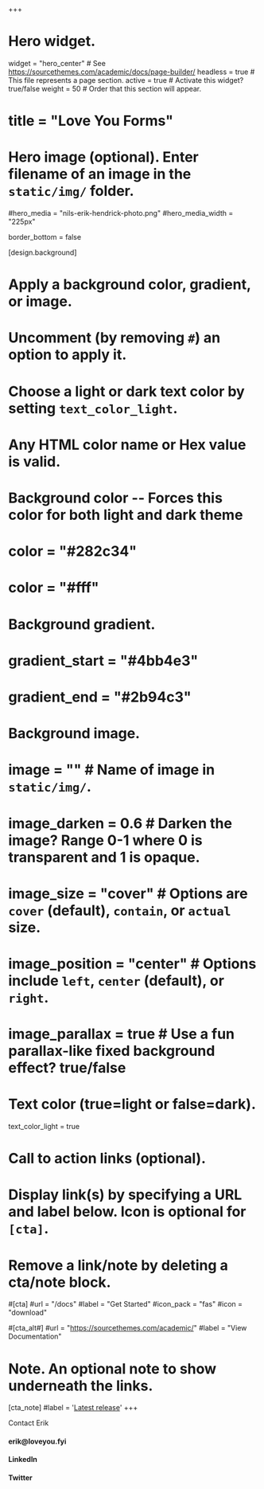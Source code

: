+++
# Hero widget.
widget = "hero_center"  # See https://sourcethemes.com/academic/docs/page-builder/
headless = true  # This file represents a page section.
active = true  # Activate this widget? true/false
weight = 50  # Order that this section will appear.

# title = "Love You Forms"

# Hero image (optional). Enter filename of an image in the `static/img/` folder.
#hero_media = "nils-erik-hendrick-photo.png"
#hero_media_width = "225px"

border_bottom = false

[design.background]
  # Apply a background color, gradient, or image.
  #   Uncomment (by removing `#`) an option to apply it.
  #   Choose a light or dark text color by setting `text_color_light`.
  #   Any HTML color name or Hex value is valid.

  # Background color -- Forces this color for both light and dark theme
  # color = "#282c34"
  # color = "#fff"

  # Background gradient.
  # gradient_start = "#4bb4e3"
  # gradient_end = "#2b94c3"
  
  # Background image.
  # image = ""  # Name of image in `static/img/`.
  # image_darken = 0.6  # Darken the image? Range 0-1 where 0 is transparent and 1 is opaque.
  # image_size = "cover"  #  Options are `cover` (default), `contain`, or `actual` size.
  # image_position = "center"  # Options include `left`, `center` (default), or `right`.
  # image_parallax = true  # Use a fun parallax-like fixed background effect? true/false
  
  # Text color (true=light or false=dark).
  text_color_light = true

# Call to action links (optional).
#   Display link(s) by specifying a URL and label below. Icon is optional for `[cta]`.
#   Remove a link/note by deleting a cta/note block.
#[cta]
  #url = "/docs"
  #label = "Get Started"
  #icon_pack = "fas"
  #icon = "download"
  
#[cta_alt#]
  #url = "https://sourcethemes.com/academic/"
  #label = "View Documentation"

# Note. An optional note to show underneath the links.
[cta_note]
  #label = '<a class="js-github-release" href="https://sourcethemes.com/academic/updates" data-repo="gcushen/hugo-academic">Latest release<!-- V --></a>'
+++
<div class="hero-title-2">
  Contact Erik
</div>
<!--
<h4>
  <a href="mailto:erik@loveyou.fyi" ><span class="highlight primary3">erik@loveyou.fyi</span></a>
  <span class="highlight primary3">LinkedIn</span>
  <span class="highlight primary3 nobreak">Twitter</span>
  <span class="highlight primary3">GitHub</span>
</h4>
-->
<div class="icons-grow">
  <div>
  <h4>
    <a title="Email Erik Hendrick" href="mailto:erik@loveyou.fyi" role="link" target="_blank" 
      style="display:flex; align-items:center;text-decoration:none;">
      <i class="fas fa-envelope"></i>
      <span class="">erik@loveyou.fyi</span>
    </a>
  </h4>

  <h4>
    <a href="https://linkedin.com/in/erikhendrick" target="_blank" rel="noopener"
      style="display:flex; align-items:center;text-decoration:none;">
      <i class="fab fa-linkedin"></i>
      <span class="">LinkedIn</span>
    </a>
  </h4>

  <h4>
    <a href="https://twitter.com/loveyoufyi" target="_blank" rel="noopener"
      style="display:flex; align-items:center;text-decoration:none;">
      <i class="fab fa-twitter"></i>
      <span class="">Twitter</span>
    </a>
  </h4>
  </div>
</div>
<!--
<ul class="network-icon" aria-hidden="true">
  <li><a title="Email Erik Hendrick" href="mailto:erik@loveyou.fyi" role="link" target="_blank"><i class="fas fa-envelope big-icon"></i></a></li>
  <li><a href="https://linkedin.com/in/erikhendrick" target="_blank" rel="noopener"><i class="fab fa-linkedin big-icon"></i></a></li>
  <li><a href="https://twitter.com/loveyoufyi" target="_blank" rel="noopener"><i class="fab fa-twitter big-icon"></i></a></li>
  <li><a href="https://github.com/LoveYoufyi" target="_blank" rel="noopener"><i class="fab fa-github big-icon"></i></a></li>
</ul>
-->
